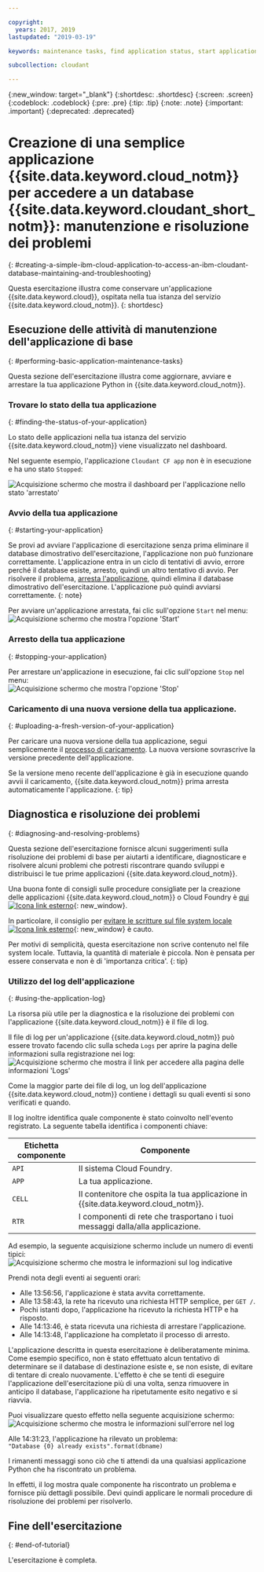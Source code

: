 ```yaml
---

copyright:
  years: 2017, 2019
lastupdated: "2019-03-19"

keywords: maintenance tasks, find application status, start application, stop application, upload application, diagnose problems, resolve problems, application log

subcollection: cloudant

---
```


{:new_window: target="_blank"}
{:shortdesc: .shortdesc}
{:screen: .screen}
{:codeblock: .codeblock}
{:pre: .pre}
{:tip: .tip}
{:note: .note}
{:important: .important}
{:deprecated: .deprecated}

<!-- Acrolinx: 2017-01-11 -->

# Creazione di una semplice applicazione {{site.data.keyword.cloud_notm}} per accedere a un database {{site.data.keyword.cloudant_short_notm}}: manutenzione e risoluzione dei problemi
{: #creating-a-simple-ibm-cloud-application-to-access-an-ibm-cloudant-database-maintaining-and-troubleshooting}

Questa esercitazione illustra come conservare un'applicazione
{{site.data.keyword.cloud}},
ospitata nella tua istanza del servizio {{site.data.keyword.cloud_notm}}.
{: shortdesc}

## Esecuzione delle attività di manutenzione dell'applicazione di base
{: #performing-basic-application-maintenance-tasks}

Questa sezione dell'esercitazione illustra come aggiornare,
avviare e arrestare la tua applicazione
Python in {{site.data.keyword.cloud_notm}}.

### Trovare lo stato della tua applicazione
{: #finding-the-status-of-your-application}

Lo stato delle applicazioni nella tua istanza del servizio
{{site.data.keyword.cloud_notm}} viene visualizzato nel dashboard.

Nel seguente esempio, l'applicazione `Cloudant CF app` non è in esecuzione e ha uno
stato `Stopped`:

![Acquisizione schermo che mostra il dashboard per l'applicazione nello stato 'arrestato' ](images/img0037.png)

### Avvio della tua applicazione
{: #starting-your-application}

Se provi ad avviare l'applicazione di esercitazione senza prima eliminare il database dimostrativo dell'esercitazione, l'applicazione non può funzionare correttamente. L'applicazione entra in un ciclo di tentativi di avvio,
    errore perché il database esiste,
    arresto,
    quindi un altro tentativo di avvio. Per risolvere il problema,
    [arresta l'applicazione](#stopping-your-application),
    quindi elimina il database dimostrativo dell'esercitazione. L'applicazione può quindi avviarsi correttamente.
{: note}
    
Per avviare un'applicazione arrestata, fai clic sull'opzione `Start` nel menu:<br/>
![Acquisizione schermo che mostra l'opzione 'Start'](images/img0039.png)

### Arresto della tua applicazione
{: #stopping-your-application}

Per arrestare un'applicazione in esecuzione, fai clic sull'opzione `Stop` nel menu:<br/>
![Acquisizione schermo che mostra l'opzione 'Stop'](images/img0041.png)

### Caricamento di una nuova versione della tua applicazione.
{: #uploading-a-fresh-version-of-your-application}

Per caricare una nuova versione della tua applicazione,
segui semplicemente il [processo di caricamento](/docs/services/Cloudant?topic=cloudant-creating-a-simple-ibm-cloud-application-to-access-an-ibm-cloudant-database-uploading-the-application#creating-a-simple-ibm-cloud-application-to-access-an-ibm-cloudant-database-uploading-the-application).
La nuova versione sovrascrive la versione precedente dell'applicazione.

Se la versione meno recente dell'applicazione è già in esecuzione quando avvii il caricamento, {{site.data.keyword.cloud_notm}} prima arresta automaticamente l'applicazione.
{: tip}

## Diagnostica e risoluzione dei problemi
{: #diagnosing-and-resolving-problems}

Questa sezione dell'esercitazione fornisce alcuni suggerimenti sulla risoluzione dei problemi di base per aiutarti
a identificare, diagnosticare
e risolvere alcuni problemi che potresti riscontrare quando sviluppi e distribuisci
le tue prime applicazioni {{site.data.keyword.cloud_notm}}.

Una buona fonte di consigli sulle procedure consigliate per la creazione delle applicazioni {{site.data.keyword.cloud_notm}} o
Cloud Foundry è
[qui
![Icona link esterno](../images/launch-glyph.svg "Icona link esterno")](https://docs.cloudfoundry.org/devguide/deploy-apps/prepare-to-deploy.html){: new_window}.

In particolare,
il consiglio per
[evitare le scritture sul file system locale
![Icona link esterno](../images/launch-glyph.svg "Icona link esterno")](https://docs.cloudfoundry.org/devguide/deploy-apps/prepare-to-deploy.html#filesystem){: new_window}
è cauto.

Per motivi di semplicità, questa esercitazione non scrive contenuto nel file system locale. Tuttavia,
    la quantità di materiale è piccola. Non è pensata per essere conservata
    e non è di 'importanza critica'.
{: tip}

### Utilizzo del log dell'applicazione
{: #using-the-application-log}

La risorsa più utile per la diagnostica e la risoluzione dei problemi con l'applicazione
{{site.data.keyword.cloud_notm}} è il file di log.

Il file di log per un'applicazione {{site.data.keyword.cloud_notm}} può essere trovato facendo clic sulla scheda `Logs` per aprire la pagina delle informazioni sulla registrazione nei log:<br/>
![Acquisizione schermo che mostra il link per accedere alla pagina delle informazioni 'Logs' ](images/img0042.png)

Come la maggior parte dei file di log,
un log dell'applicazione {{site.data.keyword.cloud_notm}} contiene i dettagli su quali eventi si sono verificati e quando.

Il log inoltre identifica quale componente è stato coinvolto nell'evento registrato.
La seguente tabella identifica i componenti chiave:

Etichetta componente | Componente
----------------|----------
`API`           | Il sistema Cloud Foundry.
`APP`           | La tua applicazione.
`CELL`          | Il contenitore che ospita la tua applicazione in {{site.data.keyword.cloud_notm}}.
`RTR`           | I componenti di rete che trasportano i tuoi messaggi dalla/alla applicazione.

Ad esempio,
la seguente acquisizione schermo include un numero di eventi tipici:<br/>
![Acquisizione schermo che mostra le informazioni sul log indicative](images/img0043.png)

Prendi nota degli eventi ai seguenti orari:

-   Alle 13:56:56, l'applicazione è stata avvita correttamente.
-   Alle 13:58:43, la rete ha ricevuto una richiesta HTTP semplice, per `GET /`.
-   Pochi istanti dopo, l'applicazione ha ricevuto la richiesta HTTP e ha risposto.
-   Alle 14:13:46, è stata ricevuta una richiesta di arrestare l'applicazione.
-   Alle 14:13:48, l'applicazione ha completato il processo di arresto.

L'applicazione descritta in questa esercitazione è deliberatamente minima.
Come esempio specifico,
non è stato effettuato alcun tentativo di determinare se il database di destinazione esiste
e,
se non esiste,
di evitare di tentare di crealo nuovamente.
L'effetto è che se tenti di eseguire l'applicazione dell'esercitazione più di una volta,
senza rimuovere in anticipo il database,
l'applicazione ha ripetutamente esito negativo e si riavvia.

Puoi visualizzare questo effetto nella seguente acquisizione schermo:<br/>
![Acquisizione schermo che mostra le informazioni sull'errore nel log](images/img0044.png)

Alle 14:31:23,
l'applicazione ha rilevato un problema:<br/>
`"Database {0} already exists".format(dbname)`

I rimanenti messaggi sono ciò che ti attendi da una qualsiasi applicazione Python che ha riscontrato un problema.

In effetti,
il log mostra quale componente ha riscontrato un problema
e fornisce più dettagli possibile.
Devi quindi applicare le normali procedure di risoluzione dei problemi per risolverlo.

## Fine dell'esercitazione
{: #end-of-tutorial}

L'esercitazione è completa.
